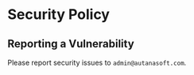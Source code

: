 # Security Policy

## Reporting a Vulnerability

Please report security issues to `admin@autanasoft.com`.
